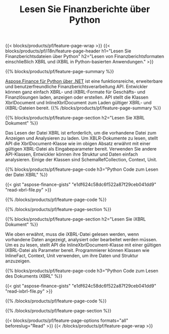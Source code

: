 ﻿---
title: Lesen Sie Finanzberichte über Python
url: /de/python-net/read/
description:  Python-Code zum Lesen von Finanzberichten in XBRL- und iXBRL-Dateien über die Python-Bibliothek.
---
{{< blocks/products/pf/feature-page-wrap >}}
{{< blocks/products/pf/i18n/feature-page-header h1="Lesen Sie Finanzberichtsdateien über Python" h2="Lesen von Finanzberichtsformaten einschließlich XBRL und iXBRL in Python-basierten Anwendungen." >}}

{{% blocks/products/pf/feature-page-summary %}}

[Aspose.Finance für Python über .NET](https://products.aspose.com/finance/python-net/) ist eine funktionsreiche, erweiterbare und benutzerfreundliche Finanzberichtsverarbeitung API. Entwickler können ganz einfach XBRL- und iXBRL-Formate für Geschäfts- und Finanzlösungen laden, anzeigen oder erstellen. API stellt die Klassen XbrlDocument und InlineXbrlDocument zum Laden gültiger XBRL- und iXBRL-Dateien bereit.
{{% /blocks/products/pf/feature-page-summary %}}

{{% blocks/products/pf/feature-page-section h2="Lesen Sie XBRL Dokument" %}}

Das Lesen der Datei XBRL ist erforderlich, um die vorhandene Datei zum Anzeigen und Analysieren zu laden. Um XBLR-Dokumente zu lesen, stellt API die XbrlDocument-Klasse wie im obigen Absatz erwähnt mit einer gültigen XBRL-Datei als Eingabeparameter bereit. Verwenden Sie andere API-Klassen, Entwickler können ihre Struktur und Daten einfach analysieren. Einige der Klassen sind SchemaRefCollection, Context, Unit.

{{% blocks/products/pf/feature-page-code h3="Python Code zum Lesen der Datei XBRL" %}}

{{< gist "aspose-finance-gists" "e1df624c58dc6f522a87f29ceb041dd9" "read-xbrl-file.py" >}} 

{{% /blocks/products/pf/feature-page-code %}}

{{% /blocks/products/pf/feature-page-section %}}

{{% blocks/products/pf/feature-page-section h2="Lesen Sie iXBRL Dokument" %}}

Wie oben erwähnt, muss die iXBRL-Datei gelesen werden, wenn vorhandene Daten angezeigt, analysiert oder bearbeitet werden müssen. Um es zu lesen, stellt API die InlineXbrlDocument-Klasse mit einer gültigen iXBRL-Datei als Parameter bereit. Programmierer können Klassen wie InlineFact, Context, Unit verwenden, um ihre Daten und Struktur anzuzeigen. 

{{% blocks/products/pf/feature-page-code h3="Python Code zum Lesen des Dokuments iXBRL" %}}

{{< gist "aspose-finance-gists" "e1df624c58dc6f522a87f29ceb041dd9" "read-ixbrl-file.py" >}}

{{% /blocks/products/pf/feature-page-code %}}

{{% /blocks/products/pf/feature-page-section %}}

{{< blocks/products/pf/feature-page-options formats="all" beforeslug="Read" >}}
{{< /blocks/products/pf/feature-page-wrap >}}